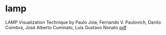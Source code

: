 # lamp
LAMP Visualization Technique by Paulo Joia, Fernando V. Paulovich, Danilo Coimbra, José Alberto Cuminato, Luis Gustavo Nonato [pdf](http://www.lcad.icmc.usp.br/~nonato/pubs/lamp.pdf)
